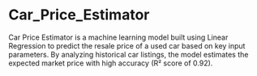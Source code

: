 # Car_Price_Estimator
Car Price Estimator is a machine learning model built using Linear Regression to predict the resale price of a used car based on key input parameters. By analyzing historical car listings, the model estimates the expected market price with high accuracy (R² score of 0.92).
